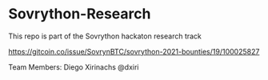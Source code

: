 # Sovrython-Research
This repo is part of the Sovrython hackaton research track

https://gitcoin.co/issue/SovrynBTC/sovrython-2021-bounties/19/100025827

Team Members: Diego Xirinachs @dxiri
